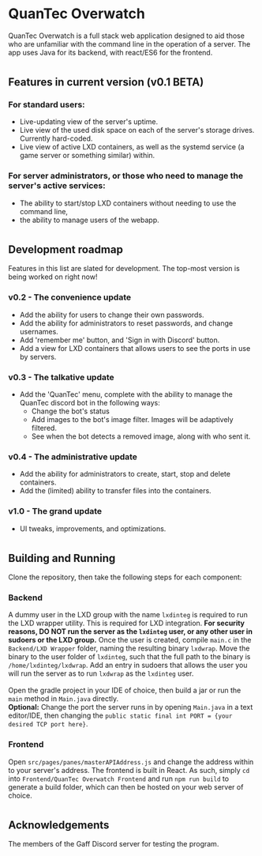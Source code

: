 # QuanTec Overwatch
QuanTec Overwatch is a full stack web application designed to aid those who are unfamiliar with the command line in the operation of a server. The app uses Java for its backend, with react/ES6 for the frontend.
#
## Features in current version (v0.1 BETA)
### For standard users:
- Live-updating view of the server's uptime.
- Live view of the used disk space on each of the server's storage drives. Currently hard-coded.
- Live view of active LXD containers, as well as the systemd service (a game server or something similar) within.
### For server administrators, or those who need to manage the server's active services:
- The ability to start/stop LXD containers without needing to use the command line,
- the ability to manage users of the webapp.
#
## Development roadmap
Features in this list are slated for development. The top-most version is being worked on right now!
### v0.2 - The convenience update
- Add the ability for users to change their own passwords.
- Add the ability for administrators to reset passwords, and change usernames.
- Add 'remember me' button, and 'Sign in with Discord' button.
- Add a view for LXD containers that allows users to see the ports in use by servers.
### v0.3 - The talkative update
- Add the 'QuanTec' menu, complete with the ability to manage the QuanTec discord bot in the following ways:
    - Change the bot's status
    - Add images to the bot's image filter. Images will be adaptively filtered.
    - See when the bot detects a removed image, along with who sent it.
### v0.4 - The administrative update
- Add the ability for administrators to create, start, stop and delete containers.
- Add the (limited) ability to transfer files into the containers.
### v1.0 - The grand update
- UI tweaks, improvements, and optimizations.
#
## Building and Running
Clone the repository, then take the following steps for each component:
### Backend
A dummy user in the LXD group with the name `lxdinteg` is required to run the LXD wrapper utility. This is required for LXD integration. **For security reasons, DO NOT run the server as the `lxdinteg` user, or any other user in sudoers or the LXD group.** Once the user is created, compile `main.c` in the `Backend/LXD Wrapper` folder, naming the resulting binary `lxdwrap`. Move the binary to the user folder of `lxdinteg`, such that the full path to the binary is `/home/lxdinteg/lxdwrap`. Add an entry in sudoers that allows the user you will run the server as to run `lxdwrap` as the `lxdinteg` user.<br><br>
Open the gradle project in your IDE of choice, then build a jar or run the `main` method in `Main.java` directly. <br>**Optional:** Change the port the server runs in by opening `Main.java` in a text editor/IDE, then changing the `public static final int PORT = {your desired TCP port here}`.
### Frontend
Open `src/pages/panes/masterAPIAddress.js` and change the address within to your server's address. The frontend is built in React. As such, simply `cd` into `Frontend/QuanTec Overwatch Frontend` and run `npm run build` to generate a build folder, which can then be hosted on your web server of choice.
#
## Acknowledgements
The members of the Gaff Discord server for testing the program.